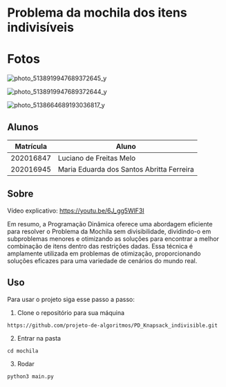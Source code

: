 # Problema da mochila dos itens indivisíveis

# Fotos
![photo_5138919947689372645_y](https://github.com/projeto-de-algoritmos/PD_Knapsack_indivisible/assets/87709987/ed22df78-13cd-4339-ac5e-bdea4fd092cb)

![photo_5138919947689372644_y](https://github.com/projeto-de-algoritmos/PD_Knapsack_indivisible/assets/87709987/67835a8c-b95c-4a8c-a005-7b5804e3f018)

![photo_5138664689193036817_y](https://github.com/projeto-de-algoritmos/PD_Knapsack_indivisible/assets/87709987/d9f9b813-d037-41f3-9c9a-e8d2e12dfdd8)

## Alunos
|Matrícula | Aluno |
| -- | -- |
| 202016847  |  Luciano de Freitas Melo |
| 202016945  |  Maria Eduarda dos Santos Abritta Ferreira |

## Sobre
Vídeo explicativo: https://youtu.be/6J_gg5WlF3I

Em resumo, a Programação Dinâmica oferece uma abordagem eficiente para resolver o Problema da Mochila sem divisibilidade, dividindo-o em subproblemas menores e otimizando as soluções para encontrar a melhor combinação de itens dentro das restrições dadas. Essa técnica é amplamente utilizada em problemas de otimização, proporcionando soluções eficazes para uma variedade de cenários do mundo real.

## Uso 
Para usar o projeto siga esse passo a passo:

1. Clone o repositório para sua máquina
```
https://github.com/projeto-de-algoritmos/PD_Knapsack_indivisible.git
```
2. Entrar na pasta
```
cd mochila
```
3. Rodar
```
python3 main.py
``` 
